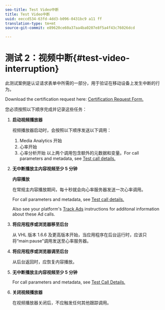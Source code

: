 ```yaml
---
seo-title: Test Video中断
title: Test Video中断
uuid: eeccd534-63fd-4dd3-b096-0431bc9 a11 ff
translation-type: tm+mt
source-git-commit: e89620ce60a37aa4ba0207e8f5a4f43c76026dcd

---
```



# 测试 2：视频中断{#test-video-interruption}

此测试案例是认证请求表单中所需的一部分，用于验证在移动设备上发生中断的行为。

Download the certification request here: [Certification Request Form.](cert_req_form_nielsen.docx)

您必须按照以下顺序完成并记录这些任务：

1. **启动视频播放器**

   视频播放器启动时，会按照以下顺序发送以下调用：

   1. Media Analytics 开始
   1. 心率开始
   1. 心率分析开始
   以上两个调用包含额外的元数据和变量。For call parameters and metadata, see [Test call details.](/help/sdk-implement/validation/test-call-details.md)

1. **无中断播放主内容视频至少 5 分钟**

   **内容播放**

   在常规主内容播放期间，每十秒就会向心率服务器发送一次心率调用。

   For call parameters and metadata, see [Test call details.](/help/sdk-implement/validation/test-call-details.md)

   Also see your platform's [Track Ads](/help/sdk-implement/track-ads/track-ads-overview.md) instructions for additonal information about these Ad calls.

1. **将应用程序或浏览器移至后台**

   从 VHL 版本 1.6.6 及更高版本开始，当应用程序在后台运行时，应该只将“main:pause”调用发送至心率服务器。

1. **将应用程序或浏览器调至后台**

   从后台返回时，应恢复内容播放。

1. **无中断播放主内容视频至少 5 分钟**

   For call parameters and metadata, see [Test Call Details.](/help/sdk-implement/validation/test-call-details.md)

1. **关闭视频播放器**

   在视频播放器关闭后，不应触发任何其他跟踪调用。

